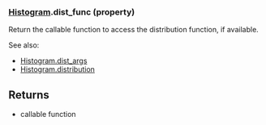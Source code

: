 ### [Histogram](Histogram.md).dist_func (property)




Return the callable function to access the distribution function, if
available.

See also:

* [Histogram.dist_args](Histogram.dist_args.md)
* [Histogram.distribution](Histogram.distribution.md)

Returns
-------
* callable function


